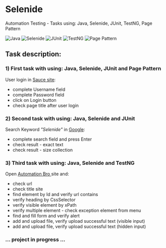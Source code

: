 # Selenide
Automation Testing - Tasks using: Java, Selenide, JUnit, TestNG, Page Pattern

![Java](https://img.shields.io/badge/-JAVA-0A1A5A?style=flat&logo=java)
![Selenide](https://img.shields.io/badge/-Selenide-0A1A5A?style=flat&logo=selenide)
![JUnit](https://img.shields.io/badge/-JUnit-0A1A5A?style=flat&logo=junit)
![TestNG](https://img.shields.io/badge/-TestNG-0A1A5A?style=flat&logo=testng)
![Page Pattern](https://img.shields.io/badge/-PagePattern-0A1A5A?style=flat&logo=pagepattern)


## Task description:

### 1) First task with using: Java, Selenide, JUnit and Page Pattern
User login in <a href="src/test/java/pl/grzegorzworek/selenide/saucetest">Sauce site</a>:
- complete Username field
- complete Password field
- click on Login button
- check page title after user login

### 2) Second task with using: Java, Selenide and JUnit
Search Keyword *"Selenide"* in <a href="src/test/java/pl/grzegorzworek/selenide/google">Google</a>:
- complete search field and press Enter
- check result - exact text
- check result - size collection

### 3) Third task with using: Java, Selenide and TestNG
Open <a href="src/test/java/pl/grzegorzworek/selenide/automationbro">Automation Bro </a>site and:
- check url 
- check title site
- find element by Id and verify url contains
- verify heading by CssSelector
- verify visible element by xPath
- verify multiple element - check exception element from menu
- find and fill form and verify alert
- add and upload file, verify upload successful text (visible input)
- add and upload file, verify upload successful text (hidden input)

### ... project in progress ...
